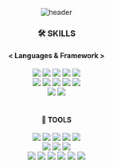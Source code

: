 <!--
**Sangmin-Jeon/Sangmin-Jeon** is a ✨ _special_ ✨ repository because its `README.md` (this file) appears on your GitHub profile.

Here are some ideas to get you started:

- 🔭 I’m currently working on ...
- 🌱 I’m currently learning ...
- 👯 I’m looking to collaborate on ...
- 🤔 I’m looking for help with ...
- 💬 Ask me about ...
- 📫 How to reach me: ...
- 😄 Pronouns: ...
- ⚡ Fun fact: ...
-->
<div align="center">

![header](https://capsule-render.vercel.app/api?type=slice&color=d7e6fa&section=header&height=200&text=Hi%20there🐶&fontAlign=70&rotate=13&fontAlignY=25&desc=SangMin's%20GitHub&descAlign=70.&descAlignY=44&fontColor=black)   
    
### 🛠 SKILLS  

#### < Languages & Framework >  
<p align="center">
<img src="https://img.shields.io/badge/-Swift-white?logo=Swift&logoColor=orange"/> 
<img src="https://img.shields.io/badge/-SwiftUI-black?logo=Swift&logoColor=blue"/>
<img src="https://img.shields.io/badge/-Combine-black?logo=Swift&logoColor=blue"/>  
<img src="https://img.shields.io/badge/-UIkit-orange?logo=Swift&logoColor=white"/>  
<img src="https://img.shields.io/badge/-RxSwift-B7178C?logo=reactivex&logoColor=white"/>  
    <br> 
        <img src="https://img.shields.io/badge/-MySQL-4479A1?logo=MySQL&logoColor=white"/>
        <img src="https://img.shields.io/badge/-FireBase-FFCA28?logo=FireBase&logoColor=white"/>  
        <img src="https://img.shields.io/badge/-JavaScript-F7DF1E?logo=javascript&logoColor=black"/>  
        <img src="https://img.shields.io/badge/-HTML-E34F26?logo=html5&logoColor=white"/>  
        <img src="https://img.shields.io/badge/-CSS-1572B6?logo=css3&logoColor=white"/>  
        <br>
            <img src="https://img.shields.io/badge/-Language-A8B9CC?logo=C&logoColor=blue"/>  
            <img src="https://img.shields.io/badge/-Verilog-9999FF?"/>
        <br>
    <br>
</p>
    
#### 🧰 TOOLS
<img src="https://img.shields.io/badge/-Git-F05032?logo=Git&logoColor=white"/>
<img src="https://img.shields.io/badge/-Github-181717?logo=Github&logoColor=white"/>
<img src="https://img.shields.io/badge/-Xcode-147EFB?logo=Xcode&logoColor=white"/>
<img src="https://img.shields.io/badge/-VSCode-007ACC?logo=visualstudiocode&logoColor=white"/>
<img src="https://img.shields.io/badge/-Vim-019733?logo=Vim&logoColor=white"/>
    <br>
        <img src="https://img.shields.io/badge/-Jira-0052CC?logo=Jira&logoColor=white"/>
        <img src="https://img.shields.io/badge/-Slack-4A154B?logo=Slack&logoColor=white"/>
        <img src="https://img.shields.io/badge/-Notion-white?logo=Notion&logoColor=black"/>
        <br>
            <img src="https://img.shields.io/badge/-iOS-%23000000?logo=Apple&logoColor=white"/>
            <img src="https://img.shields.io/badge/-MacOS-white?logo=Apple&logoColor=black"/>
            <img src="https://img.shields.io/badge/-Ubuntu-E95420?logo=Ubuntu&logoColor=white"/>
            <img src="https://img.shields.io/badge/-Jetson-76B900?logo=Nvidia&logoColor=white"/>
            <img src="https://img.shields.io/badge/-Raspbian-A22846?logo=RaspberryPi&logoColor=white"/>
            <img src="https://img.shields.io/badge/-Arduino-00878F?logo=Arduino&logoColor=white"/>
        <br>
    <br>
</div>
